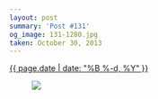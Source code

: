 ```yaml
---
layout: post
summary: 'Post #131'
og_image: 131-1280.jpg
taken: October 30, 2013
---
```


<div class="post">
 <time>
  <a href="/131">
   {{ page.date | date: "%B %-d, %Y" }}
  </a>
 </time>
 <a href="/131">
  <figure data-taken="10/30/2013">
   <img sizes="(min-width: 700px) 50vw, calc(100vw - 2rem)" src="{{ site.assets_url }}/131-640.jpg" srcset="{{ site.assets_url }}/131-1280.jpg 1280w, {{ site.assets_url }}/131-960.jpg 960w, {{ site.assets_url }}/131-640.jpg 640w, {{ site.assets_url }}/131-320.jpg 320w"/>
  </figure>
 </a>
</div>
